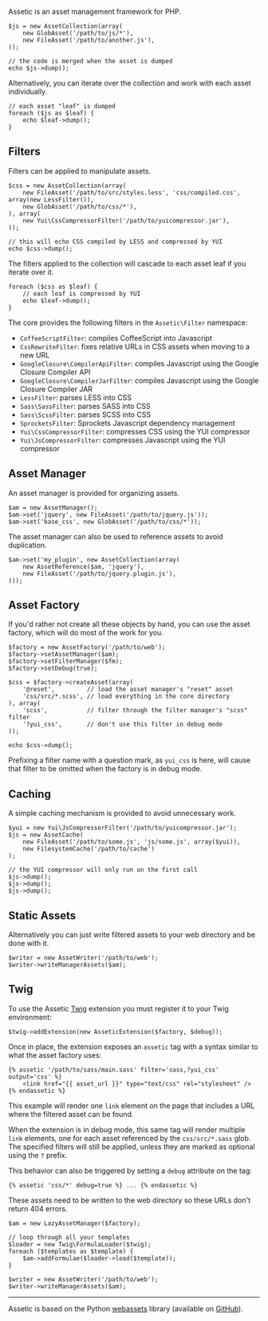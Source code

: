 Assetic is an asset management framework for PHP.

    $js = new AssetCollection(array(
        new GlobAsset('/path/to/js/*'),
        new FileAsset('/path/to/another.js'),
    ));

    // the code is merged when the asset is dumped
    echo $js->dump();

Alternatively, you can iterate over the collection and work with each asset
individually.

    // each asset "leaf" is dumped
    foreach ($js as $leaf) {
        echo $leaf->dump();
    }

Filters
-------

Filters can be applied to manipulate assets.

    $css = new AssetCollection(array(
        new FileAsset('/path/to/src/styles.less', 'css/compiled.css', array(new LessFilter()),
        new GlobAsset('/path/to/css/*'),
    ), array(
        new Yui\CssCompressorFilter('/path/to/yuicompressor.jar'),
    ));

    // this will echo CSS compiled by LESS and compressed by YUI
    echo $css->dump();

The filters applied to the collection will cascade to each asset leaf if you
iterate over it.

    foreach ($css as $leaf) {
        // each leaf is compressed by YUI
        echo $leaf->dump();
    }

The core provides the following filters in the `Assetic\Filter` namespace:

 * `CoffeeScriptFilter`: compiles CoffeeScript into Javascript
 * `CssRewriteFilter`: fixes relative URLs in CSS assets when moving to a new URL
 * `GoogleClosure\CompilerApiFilter`: compiles Javascript using the Google Closure Compiler API
 * `GoogleClosure\CompilerJarFilter`: compiles Javascript using the Google Closure Compiler JAR
 * `LessFilter`: parses LESS into CSS
 * `Sass\SassFilter`: parses SASS into CSS
 * `Sass\ScssFilter`: parses SCSS into CSS
 * `SprocketsFilter`: Sprockets Javascript dependency management
 * `Yui\CssCompressorFilter`: compresses CSS using the YUI compressor
 * `Yui\JsCompressorFilter`: compresses Javascript using the YUI compressor

Asset Manager
-------------

An asset manager is provided for organizing assets.

    $am = new AssetManager();
    $am->set('jquery', new FileAsset('/path/to/jquery.js'));
    $am->set('base_css', new GlobAsset('/path/to/css/*'));

The asset manager can also be used to reference assets to avoid duplication.

    $am->set('my_plugin', new AssetCollection(array(
        new AssetReference($am, 'jquery'),
        new FileAsset('/path/to/jquery.plugin.js'),
    )));

Asset Factory
-------------

If you'd rather not create all these objects by hand, you can use the asset
factory, which will do most of the work for you.

    $factory = new AssetFactory('/path/to/web');
    $factory->setAssetManager($am);
    $factory->setFilterManager($fm);
    $factory->setDebug(true);

    $css = $factory->createAsset(array(
        '@reset',         // load the asset manager's "reset" asset
        'css/src/*.scss', // load everything in the core directory
    ), array(
        'scss',           // filter through the filter manager's "scss" filter
        '?yui_css',       // don't use this filter in debug mode
    ));

    echo $css->dump();

Prefixing a filter name with a question mark, as `yui_css` is here, will cause
that filter to be omitted when the factory is in debug mode.

Caching
-------

A simple caching mechanism is provided to avoid unnecessary work.

    $yui = new Yui\JsCompressorFilter('/path/to/yuicompressor.jar');
    $js = new AssetCache(
        new FileAsset('/path/to/some.js', 'js/some.js', array($yui)),
        new FilesystemCache('/path/to/cache')
    );

    // the YUI compressor will only run on the first call
    $js->dump();
    $js->dump();
    $js->dump();

Static Assets
-------------

Alternatively you can just write filtered assets to your web directory and be
done with it.

    $writer = new AssetWriter('/path/to/web');
    $writer->writeManagerAssets($am);

Twig
----

To use the Assetic [Twig][3] extension you must register it to your Twig
environment:

    $twig->addExtension(new AsseticExtension($factory, $debug));

Once in place, the extension exposes an `assetic` tag with a syntax similar
to what the asset factory uses:

    {% assetic '/path/to/sass/main.sass' filter='sass,?yui_css' output='css' %}
        <link href="{{ asset_url }}" type="text/css" rel="stylesheet" />
    {% endassetic %}

This example will render one `link` element on the page that includes a URL
where the filtered asset can be found.

When the extension is in debug mode, this same tag will render multiple `link`
elements, one for each asset referenced by the `css/src/*.sass` glob. The
specified filters will still be applied, unless they are marked as optional
using the `?` prefix.

This behavior can also be triggered by setting a `debug` attribute on the tag:

    {% assetic 'css/*' debug=true %} ... {% endassetic %}

These assets need to be written to the web directory so these URLs don't
return 404 errors.

    $am = new LazyAssetManager($factory);

    // loop through all your templates
    $loader = new Twig\FormulaLoader($twig);
    foreach ($templates as $template) {
        $am->addFormulae($loader->load($template));
    }

    $writer = new AssetWriter('/path/to/web');
    $writer->writeManagerAssets($am);

---

Assetic is based on the Python [webassets][1] library (available on
[GitHub][2]).

[1]: http://elsdoerfer.name/docs/webassets
[2]: https://github.com/miracle2k/webassets
[3]: http://www.twig-project.org
